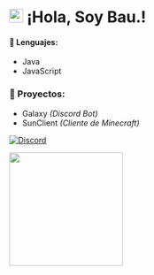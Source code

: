 # <img src="https://user-images.githubusercontent.com/57642291/115981321-b7a44c80-a58a-11eb-8109-79aa8bcf0698.gif" width="25px"> ¡Hola, Soy Bau.!


#### 🔧 Lenguajes:
- Java
- JavaScript

### 👑 Proyectos:
- Galaxy *(Discord Bot)*
- SunClient *(Cliente de Minecraft)*

[![Discord](https://img.shields.io/static/v1?label=Discord&message=LyricalString%239999&color=blue&style=for-the-badge)](https://discord.com/users/155411408752869377)

<div align="left">
  <a href="https://discord.com/users/890716018379460688">
    <img src="https://lanyard-profile-readme.vercel.app/api/890716018379460688?animated=false" align="left" height="205">
  </a>
</div>
